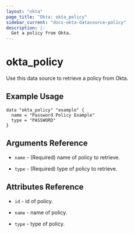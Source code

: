 ```yaml
---
layout: "okta"
page_title: "Okta: okta_policy"
sidebar_current: "docs-okta-datasource-policy"
description: |-
  Get a policy from Okta.
---
```


# okta_policy

Use this data source to retrieve a policy from Okta.

## Example Usage

```hcl
data "okta_policy" "example" {
  name = "Password Policy Example"
  type = "PASSWORD"
}
```

## Arguments Reference

* `name` - (Required) name of policy to retrieve.

* `type` - (Required) type of policy to retrieve.

## Attributes Reference

* `id` - id of policy.

* `name` - name of policy.

* `type` - type of policy.
